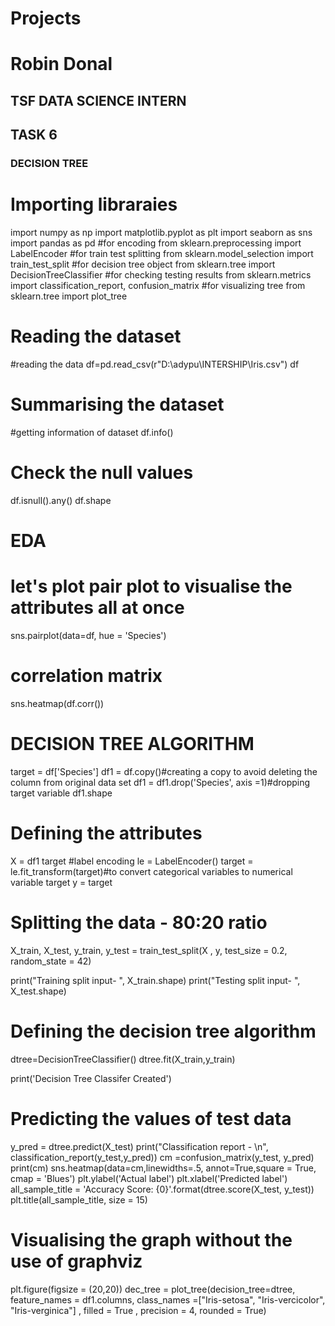 # Projects

# Robin Donal
## TSF DATA SCIENCE INTERN
## TASK 6
### DECISION TREE

# Importing libraraies
import numpy as np
import matplotlib.pyplot as plt
import seaborn as sns
import pandas as pd
#for encoding
from sklearn.preprocessing import LabelEncoder
#for train test splitting
from sklearn.model_selection import train_test_split
#for decision tree object
from sklearn.tree import DecisionTreeClassifier
#for checking testing results
from sklearn.metrics import classification_report, confusion_matrix
#for visualizing tree 
from sklearn.tree import plot_tree
# Reading the dataset
#reading the data
df=pd.read_csv(r"D:\adypu\INTERSHIP\Iris.csv")
df
# Summarising the dataset
#getting information of dataset
df.info()
# Check the null values
df.isnull().any()
df.shape
# EDA
# let's plot pair plot to visualise the attributes all at once
sns.pairplot(data=df, hue = 'Species')
# correlation matrix
sns.heatmap(df.corr())
# DECISION TREE ALGORITHM
target = df['Species']
df1 = df.copy()#creating a copy to avoid deleting the column from original data set
df1 = df1.drop('Species', axis =1)#dropping target variable
df1.shape
# Defining the attributes
X = df1
target
#label encoding
le = LabelEncoder()
target = le.fit_transform(target)#to convert categorical variables to numerical variable
target
y = target
# Splitting the data - 80:20 ratio
X_train, X_test, y_train, y_test = train_test_split(X , y, test_size = 0.2, random_state = 42)

print("Training split input- ", X_train.shape)
print("Testing split input- ", X_test.shape)
# Defining the decision tree algorithm

dtree=DecisionTreeClassifier()
dtree.fit(X_train,y_train)

print('Decision Tree Classifer Created')
# Predicting the values of test data
y_pred = dtree.predict(X_test)
print("Classification report - \n", classification_report(y_test,y_pred))
cm =confusion_matrix(y_test, y_pred)
print(cm)
sns.heatmap(data=cm,linewidths=.5, annot=True,square = True,  cmap = 'Blues')
plt.ylabel('Actual label')
plt.xlabel('Predicted label')
all_sample_title = 'Accuracy Score: {0}'.format(dtree.score(X_test, y_test))
plt.title(all_sample_title, size = 15)

# Visualising the graph without the use of graphviz

plt.figure(figsize = (20,20))
dec_tree = plot_tree(decision_tree=dtree, feature_names = df1.columns, 
                     class_names =["Iris-setosa", "Iris-vercicolor", "Iris-verginica"] , filled = True , precision = 4, rounded = True)
